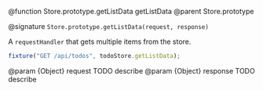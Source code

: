 @function Store.prototype.getListData getListData
@parent Store.prototype

@signature `Store.prototype.getListData(request, response)`

A `requestHandler` that gets multiple items from the store.

```js
fixture("GET /api/todos", todoStore.getListData);
```
  @param {Object} request TODO describe
  @param {Object} response TODO describe
